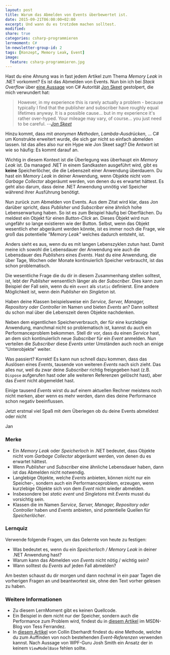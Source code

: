 ```yaml
---
layout: post
title: Warum das Abmelden von Events überbewertet ist.
date: 2015-09-21T06:00:00+02:00
excerpt: Und wann du es trotzdem machen solltest.
modified:
share: true
categories: csharp-programmieren
lernmoment: C#
lm-newsletter-group-id: 2
tags: [Konzept, Memory Leak, Event]
image:
  feature: csharp-programmieren.jpg
---
```


Hast du eine Ahnung was in fast jedem Artikel zum Thema *Memory Leak* in .NET vorkommt? Es ist das Abmelden von Events. Nun bin ich bei *Stack Overflow* über [eine Aussage](http://stackoverflow.com/questions/4526829/why-and-how-to-avoid-event-handler-memory-leaks/4526840#4526840) von C# Autorität [Jon Skeet](http://stackoverflow.com/users/22656/jon-skeet) gestolpert, die mich verwundert hat:

> However, in my experience this is rarely actually a problem - because typically I find that the publisher and subscriber have roughly equal lifetimes anyway.
> It is a possible cause... but in my experience it's rather over-hyped. Your mileage may vary, of course... you just need to be careful.
> --<cite>[Jon Skeet](http://stackoverflow.com/a/4526840/5258906)</cite>

Hinzu kommt, dass mit *anonymen Methoden*, *Lambda-Ausdrücken*, ... C# um Konstrukte erweitert wurde, die sich gar nicht so einfach abmelden lassen. Ist das alles also nur ein Hype wie Jon Skeet sagt? Die Antwort ist wie so häufig: Es kommt darauf an. 

Wichtig in diesem Kontext ist die Überlegung was überhaupt ein *Memory Leak* ist. Da managed .NET in einem Sandkasten ausgeführt wird, gibt es **keine** Speicherlöcher, die die Lebenszeit einer Anwendung überdauern. Du hast ein *Memory Leak* in deiner Anwendung, wenn Objekte nicht vom *Garbage Collector* abgeräumt werden, von denen du es erwartet hättest. Es geht also darum, dass deine .NET Anwendung unnötig viel Speicher während ihrer Ausführung benötigt.

Nun zurück zum Abmelden von Events. Aus dem Zitat wird klar, dass Jon darüber spricht, dass *Publisher* und *Subscriber* eine ähnlich hohe Lebenserwartung haben. So ist es zum Beispiel häufig bei Oberflächen. Du meldest ein Objekt für einen *Button-Click* an. Dieses Objekt wird nun ungefähr so lange existieren wie der Button. Selbst, wenn das Objekt wesentlich eher abgeräumt werden könnte, ist es immer noch die Frage, wie groß das potentielle *"Memory Leak"* welches dadurch entsteht, ist.

Anders sieht es aus, wenn du es mit langen Lebenszyklen zutun hast. Damit meine ich sowohl die Lebensdauer der Anwendung wie auch die Lebensdauer des *Publishers* eines *Events*. Hast du eine Anwendung, die über Tage, Wochen oder Monate kontinuierlich Speicher verbraucht, ist das schon problematisch.

Die wesentliche Frage die du dir in diesem Zusammenhang stellen solltest, ist, lebt der *Publisher* wensentlich länger als der *Subscriber*. Dies kann zum Beispiel der Fall sein, wenn du ein `event` als `static` definierst. Eine andere Möglichkeit ist, wenn dein *Publisher* ein *Singleton* ist.

Haben deine Klassen beispielsweise ein *Service, Server, Manager, Repository oder Controller* im Namen und bieten *Events* an? Dann solltest du schon mal über die Lebenszeit deren Objekte nachdenken. 

Neben dem eigentlichen Speicherverbrauch, der für eine kurzlebige Anwendung, manchmal nicht so problematisch ist, kannst du auch ein Performanceproblem bekommen. Stell dir vor, dass du einen *Service* hast, an dem sich kontinuierlich neue *Subscriber* für ein *Event* anmelden. Nun verteilen die *Subscriber* diese *Events* unter Umständen auch noch an einige "Unterobjekte" weiter.

Was passiert? Korrekt! Es kann nun schnell dazu kommen, dass das Auslösen eines *Events*, tausende von weiteren *Events* nach sich zieht. Das alles nur, weil du zwar deine *Subscriber* richtig freigegeben hast (z.B. `Dispose` aufgerufen hast oder alle weiteren Referenzen gelöscht hast), aber das *Event* nicht abgemeldet hast.

Einige tausend *Events* wirst du auf einem aktuellen Rechner meistens noch nicht merken, aber wenn es mehr werden, dann dies deine Performance schon negativ beeinflussen.

Jetzt erstmal viel Spaß mit dem Überlegen ob du deine Events abmeldest oder nicht

Jan

### Merke

-	Ein *Memory Leak* oder *Speicherloch* in .NET bedeutet, dass Objekte nicht vom *Garbage Collector* abgeräumt werden, von denen du es erwartet hättest.
-	Wenn *Publisher* und *Subscriber* eine ähnliche Lebensdauer haben, dann ist das Abmelden nicht notwendig.
-	Langlebige Objekte, welche *Events* anbieten, können nicht nur ein Speicher-, sondern auch ein Performanceproblem, erzeugen, wenn kurzlebige Objekte sich von dem *Event* nicht wieder abmelden.
-	Insbesondere bei *static event* und *Singletons* mit *Events* musst du vorsichtig sein.
-	Klassen die im Namen *Service, Server, Manager, Repository oder Controller* haben und *Events* anbieten, sind potentielle Quellen für *Speicherlöcher*.

### Lernquiz 

Verwende folgende Fragen, um das Gelernte von heute zu festigen:

-	Was bedeutet es, wenn du ein *Speicherloch / Memory Leak* in deiner .NET Anwendung hast?
-	Warum kann das Abmelden von *Events* nicht nötig / wichtig sein?
-	Wann solltest du *Events* auf jeden Fall abmelden?

Am besten schaust du dir morgen und dann nochmal in ein paar Tagen die vorherigen Fragen an und beantwortest sie, ohne den Text vorher gelesen zu haben.

### Weitere Informationen

-	Zu diesem LernMoment gibt es keinen Quellcode.
-	Ein Beispiel in dem nicht nur der Speicher, sondern auch die Performance zum Problem wird, findest du in [diesem Artikel](http://blogs.msdn.com/b/tess/archive/2006/01/23/net-memory-leak-case-study-the-event-handlers-that-made-the-memory-baloon.aspx) im MSDN-Blog von Tess Ferrandez.
-	In [diesem Artikel](http://blog.scottlogic.com/2010/02/19/forcing-event-consumer-cleanup-without-weak-events.html) von Collin Eberhardt findest du eine Methode, welche du zum Auffinden von noch bestehenden *Event-Referenzen* verwenden kannst. Nach Aussage von WPF-Guru Josh Smith ein Ansatz der in keinem `ViewModelBase` fehlen sollte.

